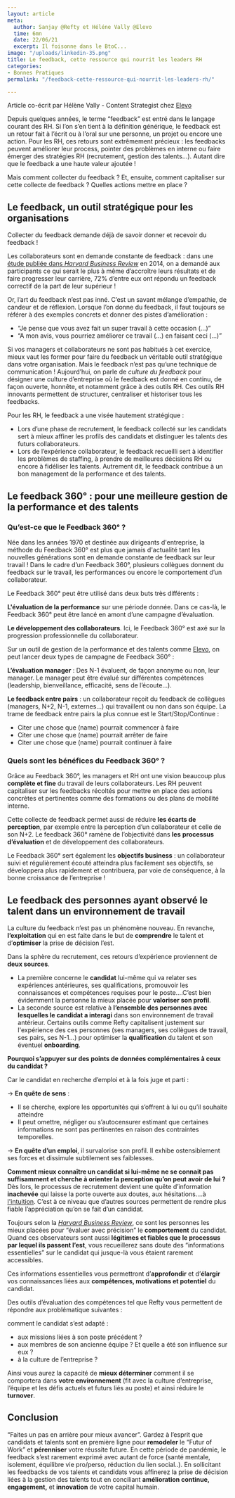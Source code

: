```yaml
---
layout: article
meta:
  author: Sanjay @Refty et Héléne Vally @Elevo
  time: 6mn
  date: 22/06/21
  excerpt: Il foisonne dans le BtoC...
image: "/uploads/linkedin-35.png"
title: Le feedback, cette ressource qui nourrit les leaders RH
categories:
- Bonnes Pratiques
permalink: "/feedback-cette-ressource-qui-nourrit-les-leaders-rh/"

---
```

Article co-écrit par Hélène Vally - Content Strategist chez [Elevo](https://www.elevo.fr/)

Depuis quelques années, le terme “feedback” est entré dans le langage courant des RH. Si l’on s’en tient à la définition générique, le feedback est un retour fait à l’écrit ou à l’oral sur une personne, un projet ou encore une action. Pour les RH, ces retours sont extrêmement précieux : les feedbacks peuvent améliorer leur process, pointer des problèmes en interne ou faire émerger des stratégies RH (recrutement, gestion des talents…). Autant dire que le feedback a une haute valeur ajoutée !

Mais comment collecter du feedback ? Et, ensuite, comment capitaliser sur cette collecte de feedback ? Quelles actions mettre en place ?

## Le feedback, un outil stratégique pour les organisations

Collecter du feedback demande déjà de savoir donner et recevoir du feedback !

Les collaborateurs sont en demande constante de feedback : dans une [étude publiée dans _Harvard Business Review_](https://hbr.org/2014/01/your-employees-want-the-negative-feedback-you-hate-to-give) en 2014, on a demandé aux participants ce qui serait le plus à même d’accroître leurs résultats et de faire progresser leur carrière, 72% d’entre eux ont répondu un feedback correctif de la part de leur supérieur !

Or, l’art du feedback n’est pas inné. C’est un savant mélange d’empathie, de candeur et de réflexion. Lorsque l’on donne du feedback, il faut toujours se référer à des exemples concrets et donner des pistes d’amélioration :

* “Je pense que vous avez fait un super travail à cette occasion (...)”
* “A mon avis, vous pourriez améliorer ce travail (...) en faisant ceci (...)”

Si vos managers et collaborateurs ne sont pas habitués à cet exercice, mieux vaut les former pour faire du feedback un véritable outil stratégique dans votre organisation. Mais le feedback n’est pas qu’une technique de communication ! Aujourd’hui, on parle de _culture du feedback_ pour désigner une culture d’entreprise où le feedback est donné en continu, de façon ouverte,  honnête, et notamment grâce à des outils RH. Ces outils RH innovants permettent de structurer, centraliser et historiser tous les feedbacks.

Pour les RH, le feedback a une visée hautement stratégique :

* Lors d’une phase de recrutement, le feedback collecté sur les candidats sert à mieux affiner les profils des candidats et distinguer les talents des futurs collaborateurs.
* Lors de l’expérience collaborateur, le feedback recueilli sert à identifier les problèmes de staffing, à prendre de meilleures décisions RH ou encore à fidéliser les talents. Autrement dit, le feedback contribue à un bon management de la performance et des talents.

## Le feedback 360° : pour une meilleure gestion de la performance et des talents

### **Qu’est-ce que le Feedback 360° ?**

Née dans les années 1970 et destinée aux dirigeants d'entreprise, la méthode du Feedback 360° est plus que jamais d'actualité tant les nouvelles générations sont en demande constante de feedback sur leur travail ! Dans le cadre d’un Feedback 360°, plusieurs collègues donnent du feedback sur le travail, les performances ou encore le comportement d’un collaborateur.

Le Feedback 360° peut être utilisé dans deux buts très différents :

**L'évaluation de la performance** sur une période donnée. Dans ce cas-là, le Feedback 360° peut être lancé en amont d’une campagne d’évaluation.

**Le développement des collaborateurs**. Ici, le Feedback 360° est axé sur la progression professionnelle du collaborateur.

Sur un outil de gestion de la performance et des talents comme [Elevo](https://www.elevo.fr/), on peut lancer deux types de campagne de Feedback 360° :

**L’évaluation manager** : Des N-1 évaluent, de façon anonyme ou non, leur manager. Le manager peut être évalué sur différentes compétences (leadership, bienveillance, efficacité, sens de l’écoute…).

**Le feedback entre pairs** : un collaborateur reçoit du feedback de collègues (managers, N+2, N-1, externes...) qui travaillent ou non dans son équipe. La trame de feedback entre pairs la plus connue est le Start/Stop/Continue :

* Citer une chose que (name) pourrait commencer à faire
* Citer une chose que (name) pourrait arrêter de faire
* Citer une chose que (name) pourrait continuer à faire

### **Quels sont les bénéfices du Feedback 360° ?**

Grâce au Feedback 360°, les managers et RH ont une vision beaucoup plus **complète et fine** du travail de leurs collaborateurs. Les RH peuvent capitaliser sur les feedbacks récoltés pour mettre en place des actions concrètes et pertinentes comme des formations ou des plans de mobilité interne.

Cette collecte de feedback permet aussi de réduire **les écarts de perception**, par exemple entre la perception d’un collaborateur et celle de son N+2. Le feedback 360° ramène de l’objectivité dans **les** **processus** **d’évaluation** et de développement des collaborateurs.

Le Feedback 360° sert également les **objectifs business** : un collaborateur suivi et régulièrement écouté atteindra plus facilement ses objectifs, se développera plus rapidement et contribuera, par voie de conséquence, à la bonne croissance de l’entreprise !

## Le feedback des personnes ayant observé le talent dans un environnement de travail

La culture du feedback n’est pas un phénomène nouveau. En revanche, **l’exploitation** qui en est faite dans le but de **comprendre** le talent et d’**optimiser** la prise de décision l’est.

Dans la sphère du recrutement, ces retours d’expérience proviennent de **deux sources**.

* La première concerne le **candidat** lui-même qui va relater ses expériences antérieures, ses qualifications, promouvoir les connaissances et compétences requises pour le poste….C’est bien évidemment la personne la mieux placée pour **valoriser son profil**.
* La seconde source est relative à **l’ensemble des personnes avec lesquelles le candidat a interagi** dans son environnement de travail antérieur. Certains outils comme Refty capitalisent justement sur l'expérience des ces personnes (ses managers, ses collègues de travail, ses pairs, ses N-1…) pour optimiser la **qualification** du talent et son éventuel **onboarding**.

**Pourquoi s’appuyer sur des points de données complémentaires à ceux du candidat ?**

Car le candidat en recherche d’emploi et à la fois juge et parti :

→ **En quête de sens** :

* Il se cherche, explore les opportunités qui s’offrent à lui ou qu’il souhaite atteindre
* Il peut omettre, négliger ou s’autocensurer estimant que certaines informations ne sont pas pertinentes en raison des contraintes temporelles.

→ **En quête d’un emploi**, il survalorise son profil. Il exhibe ostensiblement ses forces et dissimule subtilement ses faiblesses.

**Comment mieux connaître un candidat si lui-même ne se connait pas suffisamment et cherche à orienter la perception qu’on peut avoir de lui ?** Dès lors, le processus de recrutement devient une quête d’information **inachevée** qui laisse la porte ouverte aux doutes, aux hésitations….à [l'intuition](https://blog.refty.co/intuition-un-indicateur-fiable-en-entretien/). C’est à ce niveau que d’autres sources permettent de rendre plus fiable l’appréciation qu’on se fait d’un candidat.

Toujours selon la [_Harvard Business Review_](https://hbr.org/2016/07/the-right-way-to-check-someones-references), ce sont les personnes les mieux placées pour “évaluer avec précision” le **comportement** du candidat. Quand ces observateurs sont aussi **légitimes et fiables que le processus par lequel ils passent l’est**, vous recueillerez sans doute des “informations essentielles” sur le candidat qui jusque-là vous étaient rarement accessibles.

Ces informations essentielles vous permettront d’**approfondir** et d’**élargir** vos connaissances liées aux **compétences, motivations et potentiel** du candidat.

Des outils d’évaluation des compétences tel que Refty vous permettent de répondre aux problématique suivantes :

comment le candidat s’est adapté :

* aux missions liées à son poste précédent ?
* aux membres de son ancienne équipe ? Et quelle a été son influence sur eux ?
* à la culture de l’entreprise ?

Ainsi vous aurez la capacité de **mieux déterminer** comment il se comportera dans **votre environnement** (fit avec la culture d’entreprise, l’équipe et les défis actuels et futurs liés au poste) et ainsi réduire le **turnover**.

## Conclusion

“Faites un pas en arrière pour mieux avancer”. Gardez à l’esprit que candidats et talents sont en première ligne pour **remodeler** le “Futur of Work” et **pérenniser** votre réussite future. En cette période de pandémie, le feedback s’est rarement exprimé avec autant de force (santé mentale, isolement, équilibre vie pro/perso, réduction du lien social..). En sollicitant les feedbacks de vos talents et candidats vous affinerez la prise de décision liées à la gestion des talents tout en conciliant **amélioration continue, engagement,** et **innovation** de votre capital humain.